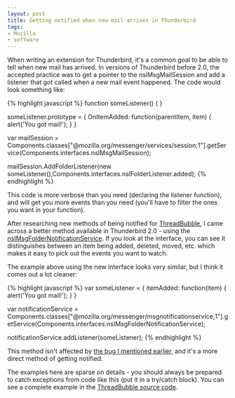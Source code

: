```yaml
---
layout: post
title: Getting notified when new mail arrives in Thunderbird
tags:
- Mozilla
- software
---
```


When writing an extension for Thunderbird, it's a common goal to be able to
tell when new mail has arrived.  In versions of Thunderbird before 2.0, the
accepted practice was to get a pointer to the nsiMsgMailSession and add a
listener that got called when a new mail event happened.  The code would look
something like:

{% highlight javascript %}
  function someListener() { }

  someListener.prototype =
  {
    OnItemAdded: function(parentItem, item) {
        alert('You got mail!');
    }
  }

  var mailSession = Components.classes["@mozilla.org/messenger/services/session;1"].getService(Components.interfaces.nsIMsgMailSession);

  mailSession.AddFolderListener(new someListener(),Components.interfaces.nsIFolderListener.added);
{% endhighlight %}

This code is more verbose than you need (declaring the listener function),
and will get you more events than you need (you'll have to filter the ones you
want in your function).

After researching new methods of being notified for [ThreadBubble][1], I came across
a better method available in Thunderbird 2.0 - using the [nsIMsgFolderNotificationService][2].
If you look at the interface, you can see it distinguishes between an item being
added, deleted, moved, etc.  which makes it easy to pick out the events you want
to watch.

The example above using the new interface looks very similar, but I think it
comes out a lot cleaner:

{% highlight javascript %}
  var someListener = {
      itemAdded: function(item) {
        alert('You got mail!');
      }
  }

  var notificationService = Components.classes["@mozilla.org/messenger/msgnotificationservice;1"].getService(Components.interfaces.nsIMsgFolderNotificationService);

  notificationService.addListener(someListener);
{% endhighlight %}

This method isn't affected by [the bug I mentioned earlier][3], and it's a more direct method of getting notified.

The examples here are sparse on details - you should always be prepared to
catch exceptions from code like this (put it in a try/catch block).  You can see
a complete example in the [ThreadBubble source code][4].


[1]: https://github.com/clouserw/threadbubble
[2]: http://lxr.mozilla.org/mozilla/source/mailnews/base/public/nsIMsgFolderNotificationService.idl
[3]: /2007/05/05/threadbubble-05-released/
[4]: https://github.com/clouserw/threadbubble/blob/master/content/threadbubble.js
